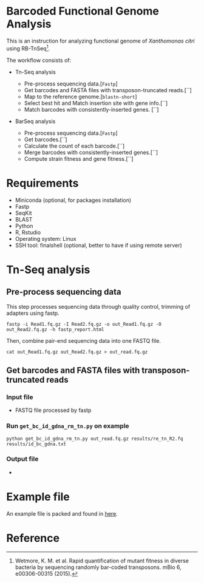 # Barcoded Functional Genome Analysis

This is an instruction for analyzing functional genome of *Xanthomonas citri* using RB-TnSeq[^1].

The workflow consists of:

- Tn-Seq analysis
    - Pre-process sequencing data.[`Fastp`]
    - Get barcodes and FASTA files with transposon-truncated reads.[``]
    - Map to the reference genome.[`blastn-short`]
    - Select best hit and Match insertion site with gene info.[``]
    - Match barcodes with consistently-inserted genes. [``]

- BarSeq analysis
    - Pre-process sequencing data.[`Fastp`]
    - Get barcodes.[``]
    - Calculate the count of each barcode.[``]
    - Merge barcodes with consistently-inserted genes.[``]
    - Compute strain fitness and gene fitness.[``]

# Requirements

- Miniconda (optional, for packages installation)
- Fastp
- SeqKit
- BLAST
- Python
- R, Rstudio
- Operating system: Linux
- SSH tool: finalshell (optional, better to have if using remote server)

# Tn-Seq analysis

## Pre-process sequencing data

This step processes sequencing data through quality control, trimming of adapters using fastp.

`fastp -i Read1.fq.gz -I Read2.fq.gz -o out_Read1.fq.gz -O out_Read2.fq.gz -h fastp_report.html`

Then, combine pair-end sequencing data into one FASTQ file.

`cat out_Read1.fq.gz out_Read2.fq.gz > out_read.fq.gz`

## Get barcodes and FASTA files with transposon-truncated reads

### Input file

- FASTQ file processed by fastp

### Run `get_bc_id_gdna_rm_tn.py` on example

`python get_bc_id_gdna_rm_tn.py out_read.fq.gz results/re_tn_R2.fq results/id_bc_gdna.txt`

### Output file

- 

# Example file

An example file is packed and found in [<u>here</u>]().

# Reference

[^1]: Wetmore, K. M. et al. Rapid quantification of mutant fitness in diverse bacteria by sequencing randomly bar-coded transposons. mBio 6, e00306-00315 (2015).

